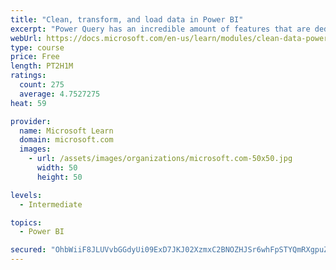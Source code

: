 ```yaml
---
title: "Clean, transform, and load data in Power BI"
excerpt: "Power Query has an incredible amount of features that are dedicated to helping you clean and prepare your data for analysis. You will learn how to simplify a complicated model, change data types, rename objects, and pivot data. You will also learn how to profile columns so that you know which columns have the valuable data that you’re seeking for deeper analytics."
webUrl: https://docs.microsoft.com/en-us/learn/modules/clean-data-power-bi/
type: course
price: Free
length: PT2H1M
ratings:
  count: 275
  average: 4.7527275
heat: 59

provider:
  name: Microsoft Learn
  domain: microsoft.com
  images:
    - url: /assets/images/organizations/microsoft.com-50x50.jpg
      width: 50
      height: 50

levels:
  - Intermediate

topics:
  - Power BI

secured: "OhbWiiF8JLUVvbGGdyUi09ExD7JKJ02XzmxC2BNOZHJSr6whFpSTYQmRXgpuZZr6RpCJYZA6RDGVEdAeGaduR5A2N2+qhq2y2Lqioe521AYO7n3APZs6u6w2yCeiZBfCCbLqHwzroxlPMAOvY5AK0d1HC/Kh5yWRW4On3YceZ+vET39vqVBY9zErJ//xFetCoBQB06kbi+D5rFbH9DqwLDazAOQxYGHkoOYrc+pXZNdGesyzf9E/9foGT+Wr0uPrDIJNbkVxHHBg5WPiCAIujHCy4HEgfF7q/vX84vmBtVcYL+nbh3lFWweK/4OOqnXq3N6XXhNR8IRp8LLss3D3+Gzr2YQzqeXH3zYpsSz5G3P6KOKRVWuJjwzOe/Z/hVxSEEwpdZE9eeEUfqEQp+iu3Q==;zhBePdbrPCr0BPtYc3UcqA=="
---
```


